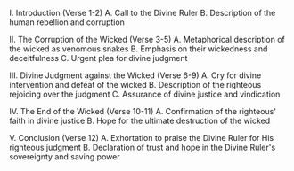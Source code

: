 I. Introduction (Verse 1-2)
   A. Call to the Divine Ruler 
   B. Description of the human rebellion and corruption 

II. The Corruption of the Wicked (Verse 3-5)
   A. Metaphorical description of the wicked as venomous snakes 
   B. Emphasis on their wickedness and deceitfulness 
   C. Urgent plea for divine judgment 

III. Divine Judgment against the Wicked (Verse 6-9)
   A. Cry for divine intervention and defeat of the wicked 
   B. Description of the righteous rejoicing over the judgment 
   C. Assurance of divine justice and vindication 

IV. The End of the Wicked (Verse 10-11)
   A. Confirmation of the righteous' faith in divine justice 
   B. Hope for the ultimate destruction of the wicked 

V. Conclusion (Verse 12)
   A. Exhortation to praise the Divine Ruler for His righteous judgment 
   B. Declaration of trust and hope in the Divine Ruler's sovereignty and saving power